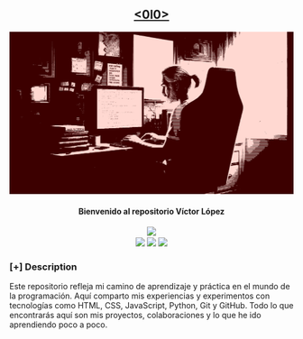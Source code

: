 <h2 align="center"><u> <0l0> </u></h2>

![Bienvenido al repositorio Víctor López](baner.png)
<h4 align="center"> Bienvenido al repositorio Víctor López </h4>

<p align="center">
    <img src="https://img.shields.io/github/stars/v0l0v/v0l0v?style=for-the-badge&color=orange">
<br>
    <img src="https://img.shields.io/badge/Author-v0l0v-magenta?style=flat-square">
    <img src="https://img.shields.io/badge/Open%20Source-yes-orange?style=flat-square">
    <img src="https://img.shields.io/badge/Made%20In-spain-green?style=flat-square">
</p>

### [+] Description
Este repositorio refleja mi camino de aprendizaje y práctica en el mundo de la programación. Aquí comparto mis experiencias y experimentos con tecnologías como HTML, CSS, JavaScript, Python, Git y GitHub. Todo lo que encontrarás aquí son mis proyectos, colaboraciones y lo que he ido aprendiendo poco a poco.


